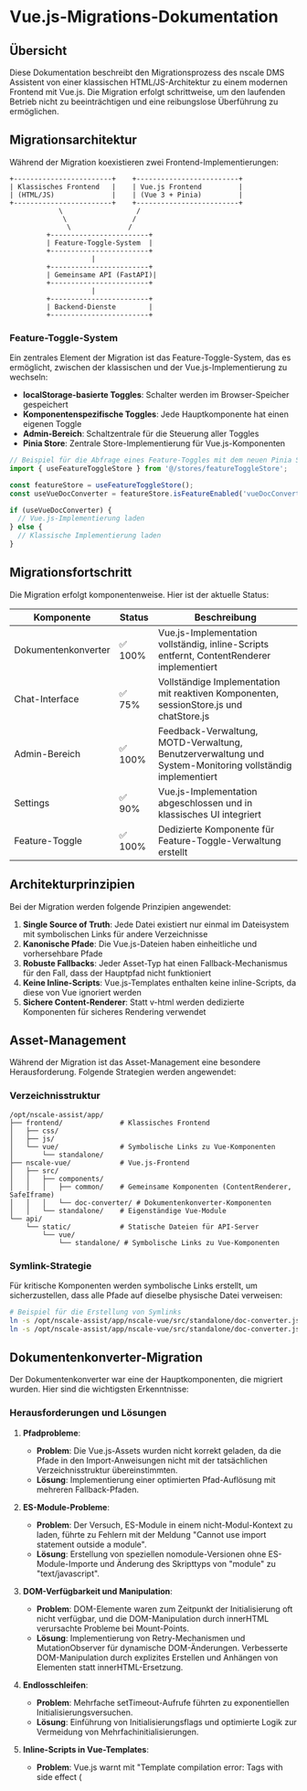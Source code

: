 # Vue.js-Migrations-Dokumentation

## Übersicht

Diese Dokumentation beschreibt den Migrationsprozess des nscale DMS Assistent von einer klassischen HTML/JS-Architektur zu einem modernen Frontend mit Vue.js. Die Migration erfolgt schrittweise, um den laufenden Betrieb nicht zu beeinträchtigen und eine reibungslose Überführung zu ermöglichen.

## Migrationsarchitektur

Während der Migration koexistieren zwei Frontend-Implementierungen:

```
+------------------------+    +-------------------------+
| Klassisches Frontend   |    | Vue.js Frontend         |
| (HTML/JS)              |    | (Vue 3 + Pinia)         |
+------------------------+    +-------------------------+
            \                  /
             \                /
              \              /
         +------------------------+
         | Feature-Toggle-System  |
         +------------------------+
                    |
         +------------------------+
         | Gemeinsame API (FastAPI)|
         +------------------------+
                    |
         +------------------------+
         | Backend-Dienste        |
         +------------------------+
```

### Feature-Toggle-System

Ein zentrales Element der Migration ist das Feature-Toggle-System, das es ermöglicht, zwischen der klassischen und der Vue.js-Implementierung zu wechseln:

- **localStorage-basierte Toggles**: Schalter werden im Browser-Speicher gespeichert
- **Komponentenspezifische Toggles**: Jede Hauptkomponente hat einen eigenen Toggle
- **Admin-Bereich**: Schaltzentrale für die Steuerung aller Toggles
- **Pinia Store**: Zentrale Store-Implementierung für Vue.js-Komponenten

```javascript
// Beispiel für die Abfrage eines Feature-Toggles mit dem neuen Pinia Store
import { useFeatureToggleStore } from '@/stores/featureToggleStore';

const featureStore = useFeatureToggleStore();
const useVueDocConverter = featureStore.isFeatureEnabled('vueDocConverter');

if (useVueDocConverter) {
  // Vue.js-Implementierung laden
} else {
  // Klassische Implementierung laden
}
```

## Migrationsfortschritt

Die Migration erfolgt komponentenweise. Hier ist der aktuelle Status:

| Komponente | Status | Beschreibung |
|------------|--------|--------------|
| Dokumentenkonverter | ✅ 100% | Vue.js-Implementation vollständig, inline-Scripts entfernt, ContentRenderer implementiert |
| Chat-Interface | ✅ 75% | Vollständige Implementation mit reaktiven Komponenten, sessionStore.js und chatStore.js |
| Admin-Bereich | ✅ 100% | Feedback-Verwaltung, MOTD-Verwaltung, Benutzerverwaltung und System-Monitoring vollständig implementiert |
| Settings | ✅ 90% | Vue.js-Implementation abgeschlossen und in klassisches UI integriert |
| Feature-Toggle | ✅ 100% | Dedizierte Komponente für Feature-Toggle-Verwaltung erstellt |

## Architekturprinzipien

Bei der Migration werden folgende Prinzipien angewendet:

1. **Single Source of Truth**: Jede Datei existiert nur einmal im Dateisystem mit symbolischen Links für andere Verzeichnisse
2. **Kanonische Pfade**: Die Vue.js-Dateien haben einheitliche und vorhersehbare Pfade
3. **Robuste Fallbacks**: Jeder Asset-Typ hat einen Fallback-Mechanismus für den Fall, dass der Hauptpfad nicht funktioniert
4. **Keine Inline-Scripts**: Vue.js-Templates enthalten keine inline-Scripts, da diese von Vue ignoriert werden
5. **Sichere Content-Renderer**: Statt v-html werden dedizierte Komponenten für sicheres Rendering verwendet

## Asset-Management

Während der Migration ist das Asset-Management eine besondere Herausforderung. Folgende Strategien werden angewendet:

### Verzeichnisstruktur

```
/opt/nscale-assist/app/
├── frontend/              # Klassisches Frontend
│   ├── css/
│   ├── js/
│   └── vue/               # Symbolische Links zu Vue-Komponenten
│       └── standalone/
├── nscale-vue/            # Vue.js-Frontend
│   ├── src/
│   │   ├── components/
│   │   │   ├── common/    # Gemeinsame Komponenten (ContentRenderer, SafeIframe)
│   │   │   └── doc-converter/ # Dokumentenkonverter-Komponenten
│   │   └── standalone/    # Eigenständige Vue-Module
└── api/
    └── static/            # Statische Dateien für API-Server
        └── vue/
            └── standalone/ # Symbolische Links zu Vue-Komponenten
```

### Symlink-Strategie

Für kritische Komponenten werden symbolische Links erstellt, um sicherzustellen, dass alle Pfade auf dieselbe physische Datei verweisen:

```bash
# Beispiel für die Erstellung von Symlinks
ln -s /opt/nscale-assist/app/nscale-vue/src/standalone/doc-converter.js /opt/nscale-assist/app/frontend/vue/standalone/
ln -s /opt/nscale-assist/app/nscale-vue/src/standalone/doc-converter.js /opt/nscale-assist/app/api/static/vue/standalone/
```

## Dokumentenkonverter-Migration

Der Dokumentenkonverter war eine der Hauptkomponenten, die migriert wurden. Hier sind die wichtigsten Erkenntnisse:

### Herausforderungen und Lösungen

1. **Pfadprobleme**:
   - **Problem**: Die Vue.js-Assets wurden nicht korrekt geladen, da die Pfade in den Import-Anweisungen nicht mit der tatsächlichen Verzeichnisstruktur übereinstimmten.
   - **Lösung**: Implementierung einer optimierten Pfad-Auflösung mit mehreren Fallback-Pfaden.

2. **ES-Module-Probleme**:
   - **Problem**: Der Versuch, ES-Module in einem nicht-Modul-Kontext zu laden, führte zu Fehlern mit der Meldung "Cannot use import statement outside a module".
   - **Lösung**: Erstellung von speziellen nomodule-Versionen ohne ES-Module-Importe und Änderung des Skripttyps von "module" zu "text/javascript".

3. **DOM-Verfügbarkeit und Manipulation**:
   - **Problem**: DOM-Elemente waren zum Zeitpunkt der Initialisierung oft nicht verfügbar, und die DOM-Manipulation durch innerHTML verursachte Probleme bei Mount-Points.
   - **Lösung**: Implementierung von Retry-Mechanismen und MutationObserver für dynamische DOM-Änderungen. Verbesserte DOM-Manipulation durch explizites Erstellen und Anhängen von Elementen statt innerHTML-Ersetzung.

4. **Endlosschleifen**:
   - **Problem**: Mehrfache setTimeout-Aufrufe führten zu exponentiellen Initialisierungsversuchen.
   - **Lösung**: Einführung von Initialisierungsflags und optimierte Logik zur Vermeidung von Mehrfachinitialisierungen.

5. **Inline-Scripts in Vue-Templates**:
   - **Problem**: Vue.js warnt mit "Template compilation error: Tags with side effect (<script> and <style>) are ignored in client component templates" - inline-Scripts werden ignoriert.
   - **Lösung**: Erstellung dedizierter Komponenten (DocConverterInitializer, FeatureToggleManager) für die bisher in inline-Scripts enthaltene Logik.

6. **v-html Sicherheitsprobleme**:
   - **Problem**: Die Verwendung von v-html kann zu XSS-Schwachstellen führen und verursacht Vue-Warnungen.
   - **Lösung**: Implementierung der ContentRenderer-Komponente mit DOMPurify für sicheres Rendering.

### Code-Beispiele

```javascript
// Verbesserte Initialisierungslogik mit Flag
window.docConverterUIInitialized = false;

function initConverterUI() {
  // Verhindere doppelte Initialisierung
  if (window.docConverterUIInitialized) {
    console.log('DocConverter bereits initialisiert, überspringe...');
    return;
  }
  
  // Als initialisiert markieren, wenn DOM-Element gefunden wurde
  const mountElement = document.getElementById('doc-converter-app');
  if (mountElement) {
    window.docConverterUIInitialized = true;
    // Initialisierung durchführen...
  }
}
```

```javascript
// Intelligenter MutationObserver mit Selbstbeendigung
const observer = new MutationObserver(function(mutations) {
  // Wenn bereits initialisiert, observer beenden
  if (window.docConverterUIInitialized) {
    console.log('DocConverter bereits initialisiert, beende MutationObserver');
    observer.disconnect();
    return;
  }
  
  // Verarbeitung der Mutationen...
});
```

```javascript
// Nomodule-Versionen für Browser ohne ES-Module-Support
(function() {
  document.addEventListener('DOMContentLoaded', function() {
    const mountElement = document.getElementById('doc-converter-app');
    
    if (mountElement) {
      try {
        // Überprüfen, ob Vue global verfügbar ist
        if (typeof Vue === 'undefined') {
          // Lade Vue falls nicht verfügbar
          const vueScript = document.createElement('script');
          vueScript.src = 'https://unpkg.com/vue@3.2.31/dist/vue.global.js';
          vueScript.onload = initializeComponent;
          vueScript.onerror = fallbackToClassic;
          document.head.appendChild(vueScript);
        } else {
          // Vue ist verfügbar, initialisiere den DocConverter
          initializeComponent();
        }
      } catch (error) {
        fallbackToClassic();
      }
    }
  });
})();
```

```vue
<!-- ContentRenderer-Komponente als sichere Alternative zu v-html -->
<template>
  <div class="content-renderer">
    <div v-if="type === 'markdown'" class="markdown-container" ref="markdownContainer"></div>
    <!-- weitere Typen... -->
  </div>
</template>

<script setup>
// Sicheres Rendering mit DOMPurify
function updateContent() {
  if (props.type === 'markdown' && markdownContainer.value) {
    const sanitizedHtml = DOMPurify.sanitize(marked(props.content));
    markdownContainer.value.innerHTML = sanitizedHtml;
  }
}
</script>
```

## Authentifizierungs-Verbesserungen

Während der Migration wurden auch Verbesserungen am Authentifizierungssystem vorgenommen:

### Case-Insensitive E-Mail-Verarbeitung

Benutzer können sich nun mit ihrer E-Mail-Adresse anmelden, unabhängig von der Groß- und Kleinschreibung:

```python
def authenticate(self, email, password):
    """Authentifiziert einen Benutzer und gibt ein JWT-Token zurück"""
    password_hash = self._hash_password(password)
    
    # Case-insensitive Vergleich für E-Mail-Adresse
    cursor.execute(
        "SELECT id, email, role FROM users WHERE LOWER(email) = LOWER(?) AND password_hash = ?",
        (email, password_hash)
    )
```

### Passwort-Reset-Funktionalität

Es wurde eine vollständige Passwort-Reset-Funktionalität implementiert:

```python
def initiate_password_reset(self, email):
    """Initiiert den Passwort-Reset-Prozess für eine angegebene E-Mail-Adresse"""
    # Case-insensitive Suche nach der E-Mail-Adresse
    cursor.execute("SELECT id FROM users WHERE LOWER(email) = LOWER(?)", (email,))
    
    # Generiere sicheren Token und speichere ihn mit Ablaufzeit
    reset_token = secrets.token_hex(32)
    expiry = int(time.time()) + 86400  # 24 Stunden Gültigkeit
```

## Vuetify zu Tailwind CSS

Die Migration beinhaltet auch einen Wechsel von Vuetify zu Tailwind CSS:

1. **Vorteile von Tailwind CSS**:
   - Geringere Paketgröße
   - Bessere Anpassbarkeit
   - Utility-First-Ansatz für schnellere Entwicklung

2. **Migrationsansatz**:
   - Komponente für Komponente umstellen
   - Neue gemeinsame UI-Komponenten erstellen
   - Design-Token-System für konsistente Farben und Abstände

## Frontend-Store-Architektur

Die Vue.js-Implementierung verwendet Pinia für das State Management:

```
+----------------+       +----------------+       +----------------+
| authStore      |<----->| sessionStore   |<----->| feedbackStore  |
+----------------+       +----------------+       +----------------+
        ^                       ^                        ^
        |                       |                        |
        v                       v                        v
+----------------+       +----------------+       +----------------+
| docConverterStore |     | motdStore     |       | settingsStore  |
+----------------+       +----------------+       +----------------+
                                 ^                        ^
                                 |                        |
                                 v                        v
                         +----------------+       +----------------+
                         | userStore      |<----->| systemStore    |
                         +----------------+       +----------------+
                                                          ^
                                                          |
                                                          v
                                                  +----------------+
                                                  | featureToggleStore |
                                                  +----------------+
```

### Umgesetzte Komponenten

Im Rahmen der Vue.js-Migration wurden bereits mehrere signifikante Komponenten erfolgreich implementiert:

#### MOTD-Verwaltung

Die MOTD-Verwaltung im Admin-Bereich wurde vollständig in Vue.js umgesetzt:

- **MotdEditor.vue**: Bietet ein umfassendes Interface für die Bearbeitung der "Message of the Day"
  - Markdown-Editor mit Formatierungswerkzeugen
  - Farbschema- und Icon-Auswahl 
  - Konfiguration von Anzeigeoptionen

- **MotdPreview.vue**: Zeigt eine Live-Vorschau der MOTD während der Bearbeitung
  - Exakte Darstellung wie in der Benutzeransicht
  - Desktop- und Mobile-Ansicht-Toggle

- **motdStore.js**: Zentraler Datenspeicher für MOTD-Funktionalitäten
  - Lade- und Speicherfunktionen
  - Vordefinierte Farbschemata
  - Persistente Nutzereinstellungen (z.B. MOTD-Dismiss-Status)

#### Feedback-Verwaltung

Die Feedback-Verwaltung bietet umfassende Analysemöglichkeiten für Benutzerfeedback:

- **FeedbackStats.vue**: Visualisiert Feedback-Statistiken
  - Übersichtskarten mit Kennzahlen
  - Visualisierung der zeitlichen Entwicklung von positivem/negativem Feedback

- **FeedbackList.vue**: Zeigt detaillierte Feedback-Einträge
  - Filtern nach Typ (positiv/negativ/mit Kommentar)
  - Suche im Feedback-Text
  - Paginierung für große Datensätze

- **FeedbackDetail.vue**: Detailansicht für einzelne Feedback-Einträge
  - Kontext der Unterhaltung
  - Direkte Navigation zur betreffenden Chat-Session
  - Maximierbare Ansicht für bessere Lesbarkeit
  - ContentRenderer für sicheres HTML-Rendering

- **feedbackStore.js**: Bietet Zugriff auf Feedback-Daten
  - Statistiken und einzelne Feedback-Einträge
  - Dateiexport-Funktionalität für Analysen
  - Filterfunktionen und Paginierung

#### Benutzerverwaltung

Die Benutzerverwaltung wurde vollständig in Vue.js implementiert:

- **UserList.vue**: Zeigt eine interaktive Liste aller Benutzer
  - Sortierung nach verschiedenen Kriterien (ID, E-Mail, Rolle, Erstellungsdatum, letzter Login)
  - Filterung nach Rollen (Alle, Administrator, Standardbenutzer)
  - Durchsuchbarkeit nach E-Mail-Adressen
  - Aktionen zur Rollenverwaltung und zum Löschen von Benutzern

- **UserForm.vue**: Formular zum Erstellen und Bearbeiten von Benutzern
  - Validierung von E-Mail und Passwort
  - Rollenauswahl mit Informationen zu Berechtigungen
  - Benutzerfreundliche Hinweise und Fehlermeldungen

- **ConfirmDialog.vue**: Wiederverwendbare Dialogkomponente für kritische Aktionen
  - Verschiedene Dialogtypen (Gefahr, Warnung, Info)
  - Anpassbare Schaltflächen und Nachrichten
  - Vollständige Unterstützung für Dark Mode und Kontrast-Modus

- **userStore.js**: Zentraler Datenspeicher für Benutzerverwaltungsfunktionen
  - Laden, Erstellen, Aktualisieren und Löschen von Benutzern
  - Filter- und Sortierlogik für die Benutzerliste
  - Benutzerrollen-Management

#### System-Monitoring

Das System-Monitoring bietet einen umfassenden Überblick über den Systemzustand:

- **SystemStatus.vue**: Zeigt detaillierte Systemdaten und Statistiken
  - Übersichtskarten mit Dokumenten- und Chunk-Zählern
  - Tabelle mit Dokumentdetails (Größe, Änderungsdatum, Chunks, Tokens)
  - Sortier- und Filterfunktionen
  - Aktionen zum Neuladen und Cache-Leeren

- **SystemLogs.vue**: Bietet eine übersichtliche Darstellung aller Systemprotokolle
  - Filterung nach Protokolltyp und Zeitraum
  - Interaktive Protokollanzeige mit erweiterbaren Details
  - Export-Funktionalität für Protokolldaten
  - Anpassbare Aktualisierungsintervalle

- **systemStore.js**: Verwaltet den Systemzustand und API-Kommunikation
  - Laden von Systemstatistiken und Konverterstatus
  - Neuladen von Dokumenten
  - Cache-Management
  - Automatische Aktualisierung mit konfigurierbaren Intervallen

#### Einstellungen

Der Einstellungsbereich wurde vollständig in Vue.js implementiert:

- **SettingsView.vue**: Hauptkomponente für alle Einstellungen
  - Einheitliches Layout mit reaktiven Einstellungskarten
  - Visuelle Vorschau für Themes und Schriftgrößen
  - Formularvalidierung und Benutzer-Feedback
  - Speichern aller Einstellungen in einem Schritt
  
- **settingsStore.js**: Zentraler Speicher für alle Einstellungen
  - Themes (hell, dunkel, kontrast)
  - Schriftgrößenoptionen (klein, mittel, groß)
  - Barrierefreiheitseinstellungen (Bewegung reduzieren, einfache Sprache)
  - Benachrichtigungsoptionen (Sitzung, System, E-Mail)
  - Anwendungseinstellungen (Standardansicht, Sprache, automatisches Speichern)
  
- **Integration in das klassische UI**:
  - vue-settings-integration.js als Bridge zwischen klassischem und Vue-UI
  - Standalone-Implementierung via settings.js für modulares Laden
  - DOM-Manipulation mit Mount-Points für nahtlose Integration
  - Erhaltung des bisherigen Verhaltens mit zusätzlichen Funktionen

#### Feature-Toggle-Verwaltung

Die Feature-Toggle-Verwaltung wurde als eigenständige Vue-Komponente implementiert:

- **FeatureToggleManager.vue**: Interface für die Verwaltung von Feature-Toggles
  - Umschalten zwischen klassischer und Vue.js-UI
  - Aktivieren/Deaktivieren einzelner Vue.js-Komponenten
  - Entwicklungsmodus-Aktivierung
  - Debugging-Informationen

- **featureToggleStore.js**: Pinia Store für alle Feature-Toggles
  - Zentrale Verwaltung der Feature-Flags
  - Persistenz im localStorage
  - State-Synchronisierung und Initialisierungslogik

#### Sicheres Rendering

Zur Behebung der v-html-Probleme wurden spezielle Komponenten erstellt:

- **ContentRenderer.vue**: Sichere Alternative zu v-html
  - Unterstützung für verschiedene Inhaltstypen (Markdown, Text, HTML, JSON)
  - Sanitizing mit DOMPurify
  - Sicheres HTML-Rendering in Referenzen

- **SafeIframe.vue**: Sichere Alternative zu iframe-srcdoc
  - Kontrolliertes Rendering von HTML im iframe
  - Sandbox-Attribute für Sicherheit
  - Event-Handling für Größenanpassung

## Lessons Learned

Aus dem bisherigen Migrationsprozess konnten wichtige Erkenntnisse gewonnen werden:

1. **Asset-Management frühzeitig planen**: Die Verwaltung von Assets und Pfaden sollte von Anfang an durchdacht sein.
2. **Robuste Fallback-Mechanismen**: Jede Komponente sollte einen Fallback-Mechanismus haben, falls die Hauptimplementierung fehlschlägt.
3. **Initialisierungsvariablen**: Verwenden Sie klare globale Flags, um Mehrfachinitialisierungen zu vermeiden.
4. **DOM-Manipulation**: 
   - Trennen Sie verschiedene Implementierungen durch eigenständige Container
   - Verwenden Sie explizites Element-Erstellen und appendChild statt innerHTML für Mount-Points
   - Leeren Sie Container vor dem Hinzufügen neuer Elemente
   - Stellen Sie sicher, dass Lade-Indikatoren und Mount-Points immer korrekt entfernt werden
5. **ES-Module mit Bedacht einsetzen**: Bei Migration ist es oft besser, auf ES-Module zu verzichten, bis die gesamte Architektur umgestellt ist.
6. **Script-Loading optimieren**: Verwenden Sie type="text/javascript" anstelle von type="module" für direktes Browser-Loading und erstellen Sie nomodule-Versionen Ihrer Komponenten für Browser ohne ES-Module-Support.
7. **Tab-Erkennung verbessern**: Implementieren Sie mehrere Methoden zur Erkennung aktiver Tabs (data-attribute, IDs, Vue.js-Status).
8. **Wiederverwendbare Komponenten erstellen**: Gemeinsame UI-Elemente wie ConfirmDialog sollten früh entwickelt werden, um sie in allen Bereichen nutzen zu können.
9. **Dark Mode von Anfang an**: Dark Mode- und Kontrast-Unterstützung sollte von Beginn an implementiert werden, um nachträgliche Anpassungen zu vermeiden.
10. **Tab-basierte Benutzeroberflächen**: Verwenden Sie Tabs, um komplexe Funktionalitäten in überschaubare Bereiche zu unterteilen, wie beim System-Monitoring.
11. **Konsistente Filter- und Sortierpatterns**: Entwickeln Sie einheitliche Muster für Filterung und Sortierung, die in verschiedenen Komponenten wiederverwendet werden können.
12. **Bridge-Funktionalität**: Erstellen Sie eine klare Bridge-Funktionalität zwischen klassischem JS und Vue.js, um das Zusammenspiel zu erleichtern und einen graduellen Übergang zu ermöglichen.
13. **Mount-Points**: Verwenden Sie klar definierte Mount-Points mit eindeutigen IDs für die Integration von Vue-Komponenten in das klassische UI.
14. **Keine inline-Scripts in Vue-Templates**: Vue.js ignoriert inline-Scripts in Templates, daher müssen Sie diese in eigenständige Komponenten migrieren.
15. **Sichere Alternativen zu v-html**: Verwenden Sie dedizierte Komponenten statt v-html, um XSS-Schwachstellen zu vermeiden und Template-Warnungen zu beheben.

## Deployment-Prozess

Für die Integration der Vue.js-Komponenten wurde ein spezifischer Deployment-Prozess entwickelt, der durch das `update-vue-components.sh` Skript automatisiert wird.

### Das update-vue-components.sh Skript

```bash
#!/bin/bash
# update-vue-components.sh
# Skript zum Aktualisieren der Vue.js-Komponenten in der Produktion

# Absolute Verzeichnisse
ROOT_DIR="/opt/nscale-assist/app"
SOURCE_DIR="${ROOT_DIR}/nscale-vue"
STATIC_DIR="${ROOT_DIR}/frontend/static"
JS_DIR="${ROOT_DIR}/frontend/js"
API_STATIC_DIR="${ROOT_DIR}/api/static"

# Durchführung des Build-Prozesses
echo "1. Baue Vue.js-Komponenten..."
cd ${SOURCE_DIR}
npm run build
cd "${ROOT_DIR}"

# Kopieren der kompilierten Dateien in die entsprechenden Verzeichnisse
echo "2. Kopiere Standalone-Skripte..."
if [ -d "${SOURCE_DIR}/dist/assets/js" ]; then
  cp ${SOURCE_DIR}/dist/assets/js/*.js ${STATIC_DIR}/vue/standalone/
  cp ${SOURCE_DIR}/dist/assets/js/*.js ${API_STATIC_DIR}/vue/standalone/
fi

# Kopieren der direkten Zugriffe auf Standalone-Komponenten
echo "3. Kopiere standalone-Komponenten-Direktzugriffe..."
cp ${SOURCE_DIR}/src/standalone/*.js ${JS_DIR}/vue/

# Erstellen von Initialisierungsskripten
echo "5. Erstelle Skripte zum Laden der Vue.js-Komponenten..."
cat > ${JS_DIR}/vue/doc-converter-initializer.js << 'EOF'
// DocConverter-Initializer Skript...
EOF

# Patchen der index.html
echo "6. Erstelle Patch für index.html..."
# patch-index-html.sh wird erstellt...
```

Dieses Skript automatisiert folgende Schritte:

1. **Build der Vue.js-Anwendung**: Verwendet npm run build im nscale-vue-Verzeichnis
2. **Kopieren der Standalone-Skripte**: Verteilt die kompilierten JS-Dateien in die entsprechenden Verzeichnisse für Frontend und API
3. **Kopieren der direkten Zugriffe**: Stellt sicher, dass die Direktzugriffsskripte verfügbar sind
4. **Erstellen von Initialisierer-Skripten**: Generiert spezielle Skripte, die die Vue.js-Komponenten in die bestehende Anwendung integrieren
5. **Patchen von index.html**: Erstellt ein Skript zum Ersetzen von inline-Scripts durch externe Skripte

### Robuste Fallback-Strategien

Das Skript implementiert verschiedene Fallback-Strategien, um eine zuverlässige Ausführung zu gewährleisten:

1. **Multiple Pfadüberprüfungen**: Prüft verschiedene mögliche Pfade für Assets, z.B. `/dist/assets/js/` oder `/dist/assets/`
2. **Alternative Pfade für Scripts**: Wenn ein Skript nicht geladen werden kann, werden automatisch alternative Pfade versucht
3. **Fallback-Implementierungen**: Bei Fehlern werden automatisch klassische Implementierungen aktiviert
4. **Dynamische Container-Erkennung**: Mehrere mögliche Container-IDs werden überprüft und dynamisch erstellt, wenn sie fehlen

### Beispiel für die DocConverter-Initialisierer-Implementierung:

```javascript
// Verschiedene mögliche Container-IDs prüfen
const possibleContainers = [
  document.getElementById('doc-converter-container'),
  document.getElementById('doc-converter-app'),
  document.getElementById('doc-converter-tab')
];

const docConverterContainer = possibleContainers.find(container => container !== null);

// Bei Fehler alternative Pfade ausprobieren
const alternativePaths = [
  '/api/static/vue/standalone/doc-converter.js',
  '/frontend/static/vue/standalone/doc-converter.js',
  '/frontend/js/vue/doc-converter.js'
];

// Iteratives Versuchen alternativer Pfade
let pathIndex = 0;
const tryAlternativePath = function() {
  if (pathIndex < alternativePaths.length) {
    const newScript = document.createElement('script');
    newScript.src = alternativePaths[pathIndex];
    // ...
  }
};
```

Die vollständige Dokumentation des Deployment-Prozesses ist in der separaten Datei `VUE_COMPONENT_DEPLOYMENT.md` zu finden.

## Nächste Schritte

Die Migration wird mit folgenden Schritten fortgesetzt:

1. **Admin-Bereich Migration**:
   - ✅ **Feedback-Verwaltung**: Implementierung der Feedback-Analyse mit umfangreichen Filterfunktionen (abgeschlossen)
   - ✅ **MOTD-Verwaltung**: Implementierung des MOTD-Editors und der Vorschau-Komponente (abgeschlossen)
   - ✅ **Nutzerverwaltung**: Implementierung der Benutzerverwaltung mit UserList, UserForm und ConfirmDialog (abgeschlossen)
   - ✅ **System-Monitoring**: Implementierung von SystemStatus und SystemLogs-Komponenten (abgeschlossen)
   - ✅ **Feature-Toggle-Manager**: Implementierung des Feature-Toggle-Managers als dedizierte Komponente (abgeschlossen)

2. **Einstellungsbereich implementieren**: ✅
   - ✅ SettingsView.vue erstellt mit reaktivem Design
   - ✅ Benutzereinstellungen migriert (Theme, Schriftgröße, Barrierefreiheit)
   - ✅ Anwendungseinstellungen migriert (Standardansicht, Sprache, Autosave)
   - ✅ Benachrichtigungseinstellungen implementiert (Sessions, System, E-Mail)
   - ✅ Integration in das klassische UI über Bridge-Funktionalität

3. **Dokumentenkonverter optimieren**: ✅
   - ✅ DocConverterInitializer Komponente erstellt
   - ✅ ContentRenderer für sicheres Rendering implementiert
   - ✅ SafeIframe für sichere HTML-Vorschau erstellt
   - ✅ Inline-Scripts aus Templates entfernt

4. **Gemeinsame Infrastruktur**: ✅
   - ✅ Vereinheitlichung des Asset-Managements durch update-vue-components.sh
   - ✅ Optimierung des Build-Prozesses mit automatischem Deployment
   - ✅ Robuste Fallback-Strategien implementiert
   - ⏳ Einführung einer zentralen Fehlerbehandlung (in Arbeit)

5. **Mobile Optimierung**:
   - Responsive Design für alle Komponenten
   - Touch-freundliche Bedienelemente
   - Progressive Web App (PWA)-Funktionalität

## Tools und Ressourcen

Für die Migration werden folgende Tools und Ressourcen genutzt:

1. **Entwicklungstools**:
   - Vue.js DevTools für Chrome/Firefox
   - Vite Development Server
   - ESLint und Prettier für Code-Qualität

2. **Bibliotheken**:
   - Vue 3 (Composition API)
   - Pinia für State Management
   - Tailwind CSS für Styling
   - vue-router für Routing
   - DOMPurify für sicheres HTML-Rendering

3. **Dokumentationen**:
   - Vue.js Official Guide
   - Tailwind CSS Documentation
   - Pinia Documentation
   - DOMPurify Documentation

## Migrationsrichtlinien

Für Entwickler, die an der Migration arbeiten, gelten folgende Richtlinien:

1. **Komponentendesign**:
   - Eine Komponente pro Datei
   - Verwendung der Composition API
   - Klare Props und Emits definieren
   - Keine inline-Scripts in Templates

2. **State Management**:
   - Zustand in Pinia Stores auslagern
   - Komponenten so zustandslos wie möglich halten
   - Klare Trennung von Daten und UI

3. **Styling**:
   - Tailwind-Klassen direkt in Templates
   - Verwendung des Design-Token-Systems
   - Vermeidung von scoped CSS wenn möglich

4. **Sicherheit**:
   - Kein v-html für benutzergenerierten Inhalt
   - Verwendung von ContentRenderer für Inhaltsdarstellung
   - Verwendung von SafeIframe für HTML-Vorschau
   - Sanitizing aller Inhalte mit DOMPurify

5. **Testing**:
   - Unit-Tests für alle neuen Komponenten
   - End-to-End-Tests für kritische Workflows
   - Visuelle Regression-Tests für UI-Komponenten

---

Aktualisiert: 04.05.2025